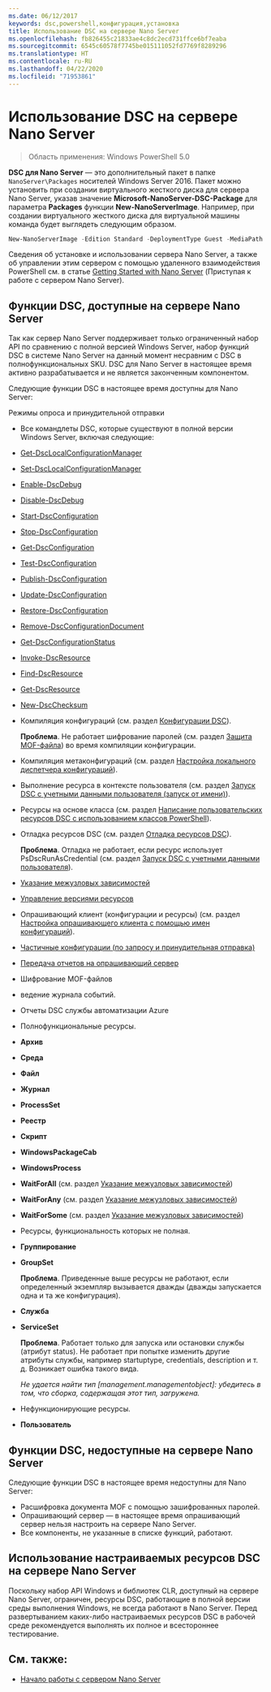 ```yaml
---
ms.date: 06/12/2017
keywords: dsc,powershell,конфигурация,установка
title: Использование DSC на сервере Nano Server
ms.openlocfilehash: fb826455c21833ae4c8dc2ecd731ffce6bf7eaba
ms.sourcegitcommit: 6545c60578f7745be015111052fd7769f8289296
ms.translationtype: HT
ms.contentlocale: ru-RU
ms.lasthandoff: 04/22/2020
ms.locfileid: "71953861"
---
```

# <a name="using-dsc-on-nano-server"></a>Использование DSC на сервере Nano Server

> Область применения: Windows PowerShell 5.0

**DSC для Nano Server** — это дополнительный пакет в папке `NanoServer\Packages` носителей Windows Server 2016. Пакет можно установить при создании виртуального жесткого диска для сервера Nano Server, указав значение **Microsoft-NanoServer-DSC-Package** для параметра **Packages** функции **New-NanoServerImage**. Например, при создании виртуального жесткого диска для виртуальной машины команда будет выглядеть следующим образом.

```powershell
New-NanoServerImage -Edition Standard -DeploymentType Guest -MediaPath f:\ -BasePath .\Base -TargetPath .\Nano1\Nano.vhd -ComputerName Nano1 -Packages Microsoft-NanoServer-DSC-Package
```

Сведения об установке и использовании сервера Nano Server, а также об управлении этим сервером с помощью удаленного взаимодействия PowerShell см. в статье [Getting Started with Nano Server](/windows-server/get-started/getting-started-with-nano-server) (Приступая к работе с сервером Nano Server).

## <a name="dsc-features-available-on-nano-server"></a>Функции DSC, доступные на сервере Nano Server

Так как сервер Nano Server поддерживает только ограниченный набор API по сравнению с полной версией Windows Server, набор функций DSC в системе Nano Server на данный момент несравним с DSC в полнофункциональных SKU. DSC для Nano Server в настоящее время активно разрабатывается и не является законченным компонентом.

Следующие функции DSC в настоящее время доступны для Nano Server:

Режимы опроса и принудительной отправки

- Все командлеты DSC, которые существуют в полной версии Windows Server, включая следующие:
- [Get-DscLocalConfigurationManager](/powershell/module/PSDesiredStateConfiguration/Get-DscLocalConfigurationManager)
- [Set-DscLocalConfigurationManager](/powershell/module/PSDesiredStateConfiguration/Set-DscLocalConfigurationManager)
- [Enable-DscDebug](/powershell/module/PSDesiredStateConfiguration/Enable-DscDebug)
- [Disable-DscDebug](/powershell/module/PSDesiredStateConfiguration/Disable-DscDebug)
- [Start-DscConfiguration](/powershell/module/psdesiredstateconfiguration/start-dscconfiguration)
- [Stop-DscConfiguration](/powershell/module/PSDesiredStateConfiguration/Stop-DscConfiguration)
- [Get-DscConfiguration](/powershell/module/PSDesiredStateConfiguration/Get-DscConfiguration)
- [Test-DscConfiguration](/powershell/module/psdesiredstateconfiguration/Test-DSCConfiguration)
- [Publish-DscConfiguration](/powershell/module/PSDesiredStateConfiguration/Publish-DscConfiguration)
- [Update-DscConfiguration](/powershell/module/PSDesiredStateConfiguration/Update-DscConfiguration)
- [Restore-DscConfiguration](/powershell/module/PSDesiredStateConfiguration/Restore-DscConfiguration)
- [Remove-DscConfigurationDocument](/powershell/module/PSDesiredStateConfiguration/Remove-DscConfigurationDocument)
- [Get-DscConfigurationStatus](/powershell/module/PSDesiredStateConfiguration/Get-DscConfigurationStatus)
- [Invoke-DscResource](/powershell/module/PSDesiredStateConfiguration/Invoke-DscResource)
- [Find-DscResource](/powershell/module/powershellget/find-dscresource?view=powershell-6)
- [Get-DscResource](/powershell/module/PSDesiredStateConfiguration/Get-DscResource)
- [New-DscChecksum](/powershell/module/PSDesiredStateConfiguration/New-DSCCheckSum)

- Компиляция конфигураций (см. раздел [Конфигурации DSC](../configurations/configurations.md)).

  **Проблема**. Не работает шифрование паролей (см. раздел [Защита MOF-файла](../pull-server/secureMOF.md)) во время компиляции конфигурации.

- Компиляция метаконфигураций (см. раздел [Настройка локального диспетчера конфигураций](../managing-nodes/metaConfig.md)).

- Выполнение ресурса в контексте пользователя (см. раздел [Запуск DSC с учетными данными пользователя (запуск от имени)](../configurations/runAsUser.md)).

- Ресурсы на основе класса (см. раздел [Написание пользовательских ресурсов DSC с использованием классов PowerShell](/previous-versions//dn948461(v=technet.10))).

- Отладка ресурсов DSC (см. раздел [Отладка ресурсов DSC](../troubleshooting/debugResource.md)).

  **Проблема**. Отладка не работает, если ресурс использует PsDscRunAsCredential (см. раздел [Запуск DSC с учетными данными пользователя](../configurations/runAsUser.md)).

- [Указание межузловых зависимостей](../configurations/crossNodeDependencies.md)

- [Управление версиями ресурсов](../configurations/sxsResource.md)

- Опрашивающий клиент (конфигурации и ресурсы) (см. раздел [Настройка опрашивающего клиента с помощью имен конфигураций](../pull-server/pullClientConfigNames.md)).

- [Частичные конфигурации (по запросу и принудительная отправка)](../pull-server/partialConfigs.md)

- [Передача отчетов на опрашивающий сервер](../pull-server/reportServer.md)

- Шифрование MOF-файлов

- ведение журнала событий.

- Отчеты DSC службы автоматизации Azure

- Полнофункциональные ресурсы.

- **Архив**
- **Среда**
- **Файл**
- **Журнал**
- **ProcessSet**
- **Реестр**
- **Скрипт**
- **WindowsPackageCab**
- **WindowsProcess**
- **WaitForAll** (см. раздел [Указание межузловых зависимостей](../configurations/crossNodeDependencies.md))
- **WaitForAny** (см. раздел [Указание межузловых зависимостей](../configurations/crossNodeDependencies.md))
- **WaitForSome** (см. раздел [Указание межузловых зависимостей](../configurations/crossNodeDependencies.md))

- Ресурсы, функциональность которых не полная.
- **Группирование**
- **GroupSet**

  **Проблема**. Приведенные выше ресурсы не работают, если определенный экземпляр вызывается дважды (дважды запускается одна и та же конфигурация).

- **Служба**
- **ServiceSet**

  **Проблема**. Работает только для запуска или остановки службы (атрибут status). Не работает при попытке изменить другие атрибуты службы, например startuptype, credentials, description и т. д. Возникает ошибка такого вида.

  *Не удается найти тип [management.managementobject]: убедитесь в том, что сборка, содержащая этот тип, загружена.*

- Нефункционирующие ресурсы.
- **Пользователь**

## <a name="dsc-features-not-available-on-nano-server"></a>Функции DSC, недоступные на сервере Nano Server

Следующие функции DSC в настоящее время недоступны для Nano Server:

- Расшифровка документа MOF с помощью зашифрованных паролей.
- Опрашивающий сервер — в настоящее время опрашивающий сервер нельзя настроить на сервере Nano Server.
- Все компоненты, не указанные в списке функций, работают.

## <a name="using-custom-dsc-resources-on-nano-server"></a>Использование настраиваемых ресурсов DSC на сервере Nano Server

Поскольку набор API Windows и библиотек CLR, доступный на сервере Nano Server, ограничен, ресурсы DSC, работающие в полной версии среды выполнения Windows, не всегда работают в Nano Server.
Перед развертыванием каких-либо настраиваемых ресурсов DSC в рабочей среде рекомендуется выполнять их полное и всестороннее тестирование.

## <a name="see-also"></a>См. также:

- [Начало работы с сервером Nano Server](/windows-server/get-started/getting-started-with-nano-server)
